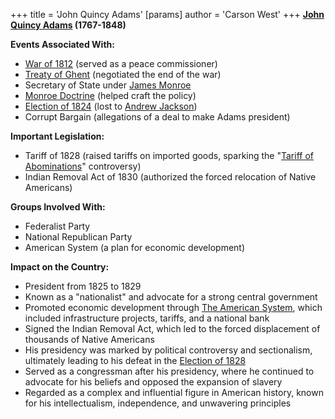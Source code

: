 +++
 title = 'John Quincy Adams'
[params]
	author = 'Carson West'
+++
**[John Quincy Adams](./../john-quincy-adams/) (1767-1848)**

**Events Associated With:**

* [War of 1812](./../war-of-1812/) (served as a peace commissioner)
* [Treaty of Ghent](./../treaty-of-ghent/) (negotiated the end of the war)
* Secretary of State under [James Monroe](./../james-monroe/)
* [Monroe Doctrine](./../monroe-doctrine/) (helped craft the policy)
* [Election of 1824](./../election-of-1824/) (lost to [Andrew Jackson](./../andrew-jackson/))
* Corrupt Bargain (allegations of a deal to make Adams president)

**Important Legislation:**

* Tariff of 1828 (raised tariffs on imported goods, sparking the "[Tariff of Abominations](./../tariff-of-abominations/)" controversy)
* Indian Removal Act of 1830 (authorized the forced relocation of Native Americans)

**Groups Involved With:**

* Federalist Party
* National Republican Party
* American System (a plan for economic development)

**Impact on the Country:**

* President from 1825 to 1829
* Known as a "nationalist" and advocate for a strong central government
* Promoted economic development through [The American System](./../the-american-system/), which included infrastructure projects, tariffs, and a national bank
* Signed the Indian Removal Act, which led to the forced displacement of thousands of Native Americans
* His presidency was marked by political controversy and sectionalism, ultimately leading to his defeat in the [Election of 1828](./../election-of-1828/)
* Served as a congressman after his presidency, where he continued to advocate for his beliefs and opposed the expansion of slavery
* Regarded as a complex and influential figure in American history, known for his intellectualism, independence, and unwavering principles
